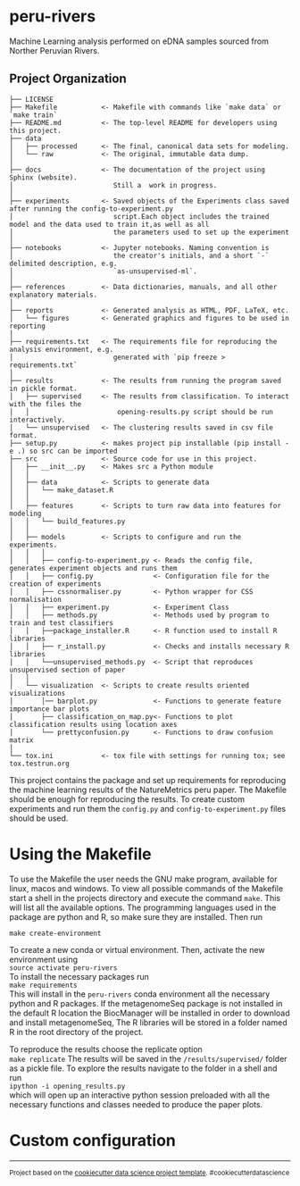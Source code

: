 peru-rivers
==============================

Machine Learning analysis performed on eDNA samples sourced from Norther Peruvian Rivers.

Project Organization
------------

    ├── LICENSE
    ├── Makefile           <- Makefile with commands like `make data` or `make train`
    ├── README.md          <- The top-level README for developers using this project.
    ├── data
    │   ├── processed      <- The final, canonical data sets for modeling.
    │   └── raw            <- The original, immutable data dump.
    │
    ├── docs               <- The documentation of the project using Sphinx (website). 
    │                         Still a  work in progress. 
    │
    ├── experiments        <- Saved objects of the Experiments class saved after running the config-to-experiment.py 
    │                         script.Each object includes the trained model and the data used to train it,as well as all
    │                         the parameters used to set up the experiment
    │
    ├── notebooks          <- Jupyter notebooks. Naming convention is 
    │                         the creator's initials, and a short `-` delimited description, e.g.
    │                         `as-unsupervised-ml`.
    │
    ├── references         <- Data dictionaries, manuals, and all other explanatory materials.
    │
    ├── reports            <- Generated analysis as HTML, PDF, LaTeX, etc.
    │   └── figures        <- Generated graphics and figures to be used in reporting
    │
    ├── requirements.txt   <- The requirements file for reproducing the analysis environment, e.g.
    │                         generated with `pip freeze > requirements.txt`
    │
    ├── results            <- The results from running the program saved in pickle format.
    │   ├── supervised     <- The results from classification. To interact with the files the 
    │   │                      opening-results.py script should be run interactively.
    │   └── unsupervised   <- The clustering results saved in csv file format.
    ├── setup.py           <- makes project pip installable (pip install -e .) so src can be imported
    ├── src                <- Source code for use in this project.
    │   ├── __init__.py    <- Makes src a Python module
    │   │
    │   ├── data           <- Scripts to generate data
    │   │   └── make_dataset.R
    │   │
    │   ├── features       <- Scripts to turn raw data into features for modeling
    │   │   └── build_features.py
    │   │
    │   ├── models         <- Scripts to configure and run the experiments.
    │   │   │                 
    │   │   ├── config-to-experiment.py <- Reads the config file, generates experiment objects and runs them
    │   │   ├── config.py               <- Configuration file for the creation of experiments
    │   │   ├── cssnormaliser.py        <- Python wrapper for CSS normalisation
    │   │   ├── experiment.py           <- Experiment Class
    │   │   ├── methods.py              <- Methods used by program to train and test classifiers   
    │   │   ├──package_installer.R      <- R function used to install R libraries
    │   │   ├── r_install.py            <- Checks and installs necessary R libraries
    │   │   └──unsupervised_methods.py  <- Script that reproduces unsupervised section of paper 
    │   │
    │   └── visualization  <- Scripts to create results oriented visualizations
    │       │── barplot.py              <- Functions to generate feature importance bar plots
    │       ├── classification_on_map.py<- Functions to plot classification results using location axes 
    │       └── prettyconfusion.py      <- Functions to draw confusion matrix
    │
    └── tox.ini            <- tox file with settings for running tox; see tox.testrun.org


This project contains the package and set up requirements for reproducing the machine learning results of the NatureMetrics peru paper. The Makefile should be enough for reproducing the results. To create custom experiments and run them the ``config.py`` and ``config-to-experiment.py`` files should be used.

Using the Makefile
==================
To use the Makefile the user needs the GNU make program, available for linux, macos and windows. To view all possible commands of the Makefile start a shell in the projects directory and execute the command ``make``. This will list all the available options. The programming languages used in the package are python and R, so make sure they are installed. Then run   
```
make create-environment
```  
To create a new conda or virtual environment. Then, activate the new environment using  
``source activate peru-rivers``  
To install the necessary packages run  
``make requirements``  
This will install in the ``peru-rivers`` conda environment all the necessary python and R packages. If the metagenomeSeq package is not installed in the default R location the BiocManager will be installed in order to download and install metagenomeSeq, The R libraries will be stored in a folder named R in the root directory of the project.
  
To reproduce the results choose the replicate option  
```make replicate```
The results will be saved in the ```/results/supervised/``` folder as a pickle file. To explore the results navigate to the folder in a shell and run   
```ipython -i opening_results.py```     
which will open up an interactive python session preloaded with all the necessary functions and classes needed to produce the paper plots.  

Custom configuration
==================== 

--------

<p><small>Project based on the <a target="_blank" href="https://drivendata.github.io/cookiecutter-data-science/">cookiecutter data science project template</a>. #cookiecutterdatascience</small></p>
